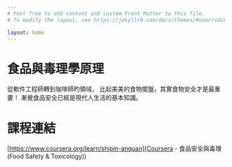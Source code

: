 ```yaml
---
# Feel free to add content and custom Front Matter to this file.
# To modify the layout, see https://jekyllrb.com/docs/themes/#overriding-theme-defaults

layout: home
---
```


# 食品與毒理學原理

從軟件工程師轉到咖啡師旳領域，
比起美美的食物擺盤，其實食物安全才是最重要！
漸覺食品安全已經是現代人生活的基本知識。

# 課程連結
[https://www.coursera.org/learn/shipin-anquan](Coursera - 食品安全與毒理 (Food Safety & Toxicology))
